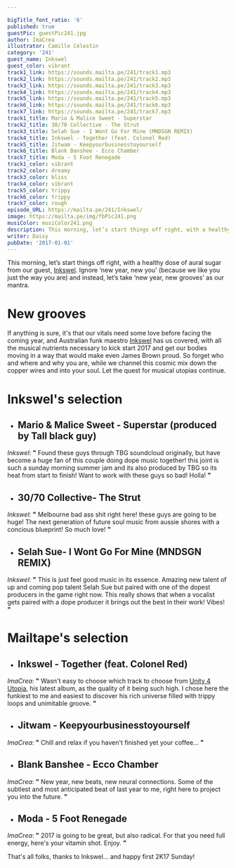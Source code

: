 ```yaml
---

bigTitle_font_ratio: '6'
published: true
guestPic: guestPic241.jpg
author: ImaCrea
illustrator: Camille Célestin
category: '241'
guest_name: Inkswel
guest_color: vibrant
track1_link: https://sounds.mailta.pe/241/track1.mp3
track2_link: https://sounds.mailta.pe/241/track2.mp3
track3_link: https://sounds.mailta.pe/241/track3.mp3
track4_link: https://sounds.mailta.pe/241/track4.mp3
track5_link: https://sounds.mailta.pe/241/track5.mp3
track6_link: https://sounds.mailta.pe/241/track6.mp3
track7_link: https://sounds.mailta.pe/241/track7.mp3
track1_title: Mario & Malice Sweet - Superstar
track2_title: 30/70 Collective - The Strut
track3_title: Selah Sue - I Wont Go For Mine (MNDSGN REMIX)
track4_title: Inkswel - Together (feat. Colonel Red)
track5_title: Jitwam - Keepyourbusinesstoyourself
track6_title: Blank Banshee - Ecco Chamber
track7_title: Moda - 5 Foot Renegade
track1_color: vibrant
track2_color: dreamy
track3_color: bliss
track4_color: vibrant
track5_color: trippy
track6_color: trippy
track7_color: rough
episode_URL: https://mailta.pe/241/Inkswel/
image: https://mailta.pe/img/fbPic241.png
musiColor: musiColor241.png
description: This morning, let’s start things off right, with a healthy dose of aural sugar from our guest, Inkswel. Ignore ‘new year, new you’ (because we like you just the way you are) and instead, let’s take ‘new year, new grooves’ as our mantra.
writer: Daisy
pubDate: '2017-01-01'
---
```

This morning, let’s start things off right, with a healthy dose of aural sugar from our guest, [Inkswel](https://inkswel.bandcamp.com/). Ignore ‘new year, new you’ (because we like you just the way you are) and instead, let’s take ‘new year, new grooves’ as our mantra.

# New grooves

If anything is sure, it's that our vitals need some love before facing the coming year, and Australian funk maestro [Inkswel](https://inkswel.bandcamp.com/) has us covered, with all the musical nutrients necessary to kick start 2017 and get our bodies moving in a way that would make even James Brown proud. So forget who and where and why you are, while we channel this cosmic mix down the copper wires and into your soul. Let the quest for musical utopias continue.

# Inkswel's selection

+ ## Mario & Malice Sweet - Superstar (produced by Tall black guy)
_Inkswel_: **"** Found these guys through TBG soundcloud originally, but have become a huge fan of this couple doing dope music together! this joint is such a sunday morning summer jam and its also produced by TBG so its heat from start to finish! Want to work with these guys so bad! Holla! **"** 

+ ## 30/70 Collective- The Strut
_Inkswel_: **"** Melbourne bad ass shit right here! these guys are going to be huge! The next generation of future soul music from aussie shores with a concious blueprint! So much love! **"** 

+ ## Selah Sue- I Wont Go For Mine (MNDSGN REMIX)
_Inkswel_: **"** This is just feel good music in its essence. Amazing new talent of up and coming pop talent Selah Sue but paired with one of the dopest producers in the game right now. This really shows that when a vocalist gets paired with a dope producer it brings out the best in their work! Vibes! **"** 

# Mailtape's selection

+ ## Inkswel - Together (feat. Colonel Red)
_ImaCrea_: **"** Wasn't easy to choose which track to choose from [Unity 4 Utopia](https://inkswel.bandcamp.com/album/unity-4-utopia), his latest album, as the quality of it being such high. I chose here the funkiest to me and easiest to discover his rich universe filled with trippy loops and unimitable groove. **"** 

+ ## Jitwam - Keepyourbusinesstoyourself
_ImaCrea_: **"** Chill and relax if you haven't finished yet your coffee... **"** 

+ ## Blank Banshee - Ecco Chamber
_ImaCrea_: **"** New year, new beats, new neural connections. Some of the subtlest and most anticipated beat of last year to me, right here to project you into the future. **"** 

+ ## Moda - 5 Foot Renegade
_ImaCrea_: **"** 2017 is going to be great, but also radical. For that you need full energy, here's your vitamin shot. Enjoy. **"** 

That's all folks, thanks to Inkswel... and happy first 2K17 Sunday!
